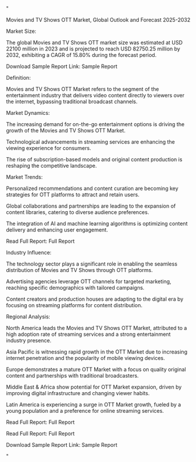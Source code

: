 "

Movies and TV Shows OTT Market, Global Outlook and Forecast 2025-2032

Market Size:

The global Movies and TV Shows OTT market size was estimated at USD 22100 million in 2023 and is projected to reach USD 82750.25 million by 2032, exhibiting a CAGR of 15.80% during the forecast period.

Download Sample Report Link: Sample Report

Definition:

Movies and TV Shows OTT Market refers to the segment of the entertainment industry that delivers video content directly to viewers over the internet, bypassing traditional broadcast channels.

Market Dynamics:

The increasing demand for on-the-go entertainment options is driving the growth of the Movies and TV Shows OTT Market.

Technological advancements in streaming services are enhancing the viewing experience for consumers.

The rise of subscription-based models and original content production is reshaping the competitive landscape.

Market Trends:

Personalized recommendations and content curation are becoming key strategies for OTT platforms to attract and retain users.

Global collaborations and partnerships are leading to the expansion of content libraries, catering to diverse audience preferences.

The integration of AI and machine learning algorithms is optimizing content delivery and enhancing user engagement.

Read Full Report: Full Report

Industry Influence:

The technology sector plays a significant role in enabling the seamless distribution of Movies and TV Shows through OTT platforms.

Advertising agencies leverage OTT channels for targeted marketing, reaching specific demographics with tailored campaigns.

Content creators and production houses are adapting to the digital era by focusing on streaming platforms for content distribution.

Regional Analysis:

North America leads the Movies and TV Shows OTT Market, attributed to a high adoption rate of streaming services and a strong entertainment industry presence.

Asia Pacific is witnessing rapid growth in the OTT Market due to increasing internet penetration and the popularity of mobile viewing devices.

Europe demonstrates a mature OTT Market with a focus on quality original content and partnerships with traditional broadcasters.

Middle East & Africa show potential for OTT Market expansion, driven by improving digital infrastructure and changing viewer habits.

Latin America is experiencing a surge in OTT Market growth, fueled by a young population and a preference for online streaming services.

Read Full Report: Full Report

Read Full Report: Full Report

Download Sample Report Link: Sample Report

"
